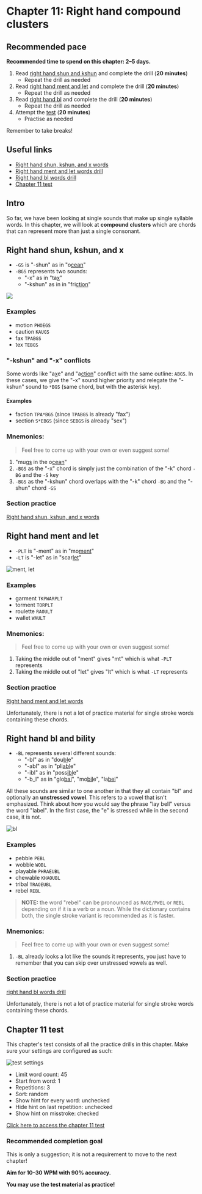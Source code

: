 # Chapter 11: Right hand compound clusters

## Recommended pace

**Recommended time to spend on this chapter: 2–5 days.**

1. Read [right hand shun and kshun](#right-hand-shun-kshun) and complete the drill (**20 minutes**)
   - Repeat the drill as needed
2. Read [right hand ment and let](#right-hand-ment-and-let) and complete the drill (**20 minutes**)
   - Repeat the drill as needed
3. Read [right hand bl](#right-hand-bl) and complete the drill (**20 minutes**)
   - Repeat the drill as needed
6. Attempt the [test](#chapter-10-test) (**20 minutes**)
   * Practise as needed

Remember to take breaks!

## Useful links

* [Right hand shun, kshun, and x words](practice/11-rh-shun-kshun-and-x.txt)
* [Right hand ment and let words drill](practice/11-rh-ment-and-let.txt)
* [Right hand bl words drill](practice/11-rh-bl.txt)
* [Chapter 11 test](practice/11-test.txt)

## Intro

So far, we have been looking at single sounds that make up single syllable words. In this chapter, we will look at **compound clusters** which are chords that can represent more than just a single consonant.

## Right hand shun, kshun, and x

* `-GS` is "-shun" as in "o<ins>cean</ins>"
* `-BGS` represents two sounds:
  - "-x" as in "ta<ins>x</ins>"
  - "-kshun" as in in "fri<ins>ction</ins>"

![](img/11-shun-kshun.png)

### Examples
* motion `PHOEGS`
* caution `KAUGS`
* fax `TPABGS`
* tex `TEBGS`

### "-kshun" and "-x" conflicts
Some words like "a<ins>x</ins>e" and "a<ins>ction</ins>" conflict with the same outline: `ABGS`. In these cases, we give the "-x" sound higher priority and relegate the "-kshun" sound to `*BGS` (same chord, but with the asterisk key).

#### Examples

* faction `TPA*BGS` (since `TPABGS` is already "fax")
* section `S*EBGS` (since `SEBGS` is already "sex")

### Mnemonics:

> Feel free to come up with your own or even suggest some!

1. "mu<ins>gs</ins> in the o<ins>cean</ins>"
2. `-BGS` as the "-x" chord is simply just the combination of the "-k" chord `-BG` and the `-S` key
3. `-BGS` as the "-kshun" chord overlaps with the "-k" chord `-BG` and the "-shun" chord `-GS`

### Section practice

[Right hand shun, kshun, and x words](practice/11-rh-shun-kshun-and-x.txt)

## Right hand ment and let

* `-PLT` is "-ment" as in "mo<ins>ment</ins>"
* `-LT` is "-let" as in "scar<ins>let</ins>"

![ment, let](img/11-ment-let.png)

### Examples
* garment `TKPWARPLT`
* torment `TORPLT`
* roulette `RAOULT`
* wallet `WAULT`

### Mnemonics:

> Feel free to come up with your own or even suggest some!

1. Taking the middle out of "ment" gives "mt" which is what `-PLT` represents
2. Taking the middle out of "let" gives "lt" which is what `-LT` represents

### Section practice

[Right hand ment and let words](practice/11-rh-ment-and-let.txt)

Unfortunately, there is not a lot of practice material for single stroke words containing these chords.

## Right hand bl and bility

* `-BL` represents several different sounds:
   - "-bl" as in "dou<ins>bl</ins>e"
   - "-abl" as in "pli<ins>abl</ins>e"
   - "-ibl" as in "poss<ins>ibl</ins>e"
   - "-b_l" as in "glo<ins>bal</ins>", "mo<ins>bil</ins>e", "la<ins>bel</ins>"

All these sounds are similar to one another in that they all contain "bl" and optionally an **unstressed vowel**. This refers to a vowel that isn't emphasized. Think about how you would say the phrase "lay bell" versus the word "label". In the first case, the "e" is stressed while in the second case, it is not.

![bl](img/11-bl.png)

### Examples

* pebble `PEBL`
* wobble `WOBL`
* playable `PHRAEUBL`
* chewable `KHAOUBL`
* tribal `TRAOEUBL`
* rebel `REBL`

> **NOTE:** the word "rebel" can be pronounced as `RAOE/PWEL` or `REBL` depending on if it is a verb or a noun. While the dictionary contains both, the single stroke variant is recommended as it is faster.

### Mnemonics:

> Feel free to come up with your own or even suggest some!

1. `-BL` already looks a lot like the sounds it represents, you just have to remember that you can skip over unstressed vowels as well.

### Section practice

[right hand bl words drill](practice/11-rh-bl.txt)

Unfortunately, there is not a lot of practice material for single stroke words containing these chords.

## Chapter 11 test

This chapter's test consists of all the practice drills in this chapter. Make sure your settings are configured as such:

![test settings](img/5-test-settings.png)

* Limit word count: 45
* Start from word: 1
* Repetitions: 3
* Sort: random
* Show hint for every word: unchecked
* Hide hint on last repetition: unchecked
* Show hint on misstroke: checked

[Click here to access the chapter 11 test](practice/11-test.txt)

### Recommended completion goal

This is only a suggestion; it is not a requirement to move to the next chapter!

**Aim for 10–30 WPM with 90% accuracy.**

**You may use the test material as practice!**
